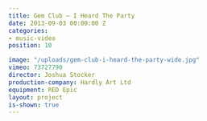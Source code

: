 ```yaml
---
title: Gem Club — I Heard The Party
date: 2013-09-03 00:00:00 Z
categories:
- music-video
position: 10

image: "/uploads/gem-club-i-heard-the-party-wide.jpg"
vimeo: 73727790
director: Joshua Stocker
production-company: Hardly Art Ltd
equipment: RED Epic
layout: project
is-shown: true
---
```


